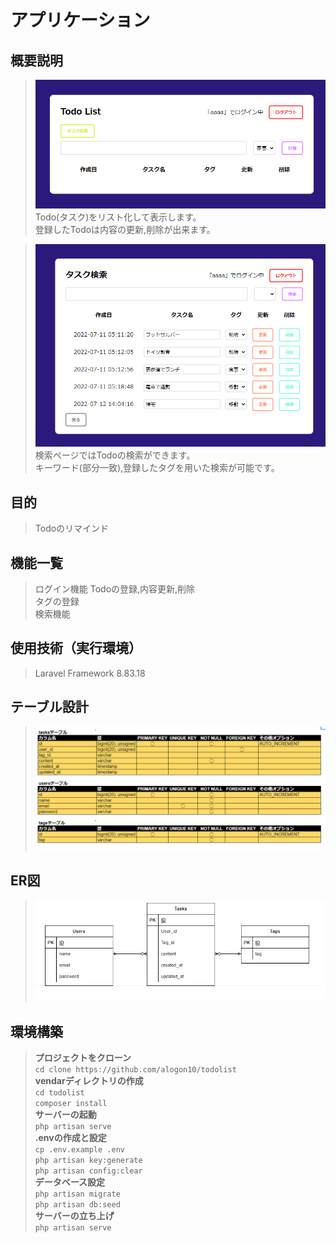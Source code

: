 # アプリケーション
## 概要説明
>![Top Page](トップページ.png)  
>Todo(タスク)をリスト化して表示します。  
>登録したTodoは内容の更新,削除が出来ます。
      
>![検索ページ](検索ページ.png)    
>検索ページではTodoの検索ができます。  
>キーワード(部分一致),登録したタグを用いた検索が可能です。  

## 目的
>Todoのリマインド

## 機能一覧  
>ログイン機能
>Todoの登録,内容更新,削除  
>タグの登録  
>検索機能  
## 使用技術（実行環境）
>Laravel Framework 8.83.18

## テーブル設計
>![table](table.png)

## ER図
>![ER図](ERdiagram.png)

## 環境構築
>**プロジェクトをクローン**  
>`cd clone https://github.com/alogon10/todolist`  
>**vendarディレクトリの作成**  
>`cd todolist`  
>`composer install`  
>**サーバーの起動**  
>`php artisan serve`  
>**.envの作成と設定**  
>`cp .env.example .env`  
>`php artisan key:generate`  
>`php artisan config:clear`  
>**データベース設定**  
>`php artisan migrate`  
>`php artisan db:seed`  
>**サーバーの立ち上げ**  
>`php artisan serve`  
